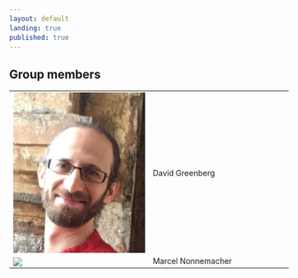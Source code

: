 ```yaml
---
layout: default
landing: true
published: true
---
```


## Group members
 <table style="width:100%">
   <colgroup>
    <col style="width:50%">    
    <col>
  </colgroup>
  <tr>
    <td><img align="center" src="david.JPG" style="margin: 0px 0px 0px 0px"></td>
    <td>David Greenberg</td>
  </tr>
  <tr>
    <td><img align="center" src="marcel.png" style="margin: 0px 0px 0px 0px"></td>
    <td>Marcel Nonnemacher</td>
  </tr>
</table> 